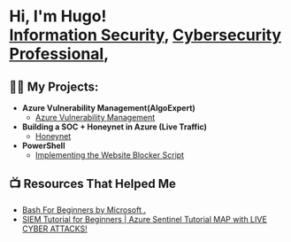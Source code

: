 <h1>Hi, I'm Hugo! <br/><a href="https://github.com/Hugoatlist444">Information Security</a>, <a href="https://www.linkedin.com/in/hugo-w-07b41a197/">Cybersecurity Professional</a>, 

<h2>👨‍💻 My Projects:</h2>

- <b>Azure Vulnerability Management(AlgoExpert)</b>
  - [Azure Vulnerability Management](https://github.com/Hugoatlist444/Open-Vas-Lab#lab-outline-azure-vulnerability-management)
- <b>Building a SOC + Honeynet in Azure (Live Traffic)</b>
  - [Honeynet](https://github.com/joshmadakor1/4chan-Image-Analysis-Middleware-C964) <b><i></b></i>
- <b>PowerShell</b>
  - [Implementing the Website Blocker Script](https://github.com/Hugoatlist444/Bash-website-blocker)
  


<h2>📺 Resources That Helped Me</h2>

- [Bash For Beginners by Microsoft . ](https://www.youtube.com/playlist?list=PLlrxD0HtieHh9ZhrnEbZKhzk0cetzuX7l)
- [SIEM Tutorial for Beginners | Azure Sentinel Tutorial MAP with LIVE CYBER ATTACKS!](https://www.youtube.com/watch?v=uHy3oM7NnoU)



<!--
**joshmadakor1/joshmadakor1** is a ✨ _special_ ✨ repository because its `README.md` (this file) appears on your GitHub profile.

Here are some ideas to get you started:

- 🔭 I’m currently working on ...
- 🌱 I’m currently learning ...
- 👯 I’m looking to collaborate on ...
- 🤔 I’m looking for help with ...
- 💬 Ask me about ...
- 📫 How to reach me: ...
- 😄 Pronouns: ...
- ⚡ Fun fact: ...
-->




<!--
**joshmadakor1/joshmadakor1** is a ✨ _special_ ✨ repository because its `README.md` (this file) appears on your GitHub profile.

Here are some ideas to get you started:

- 🔭 I’m currently working on ...
- 🌱 I’m currently learning ...

- 👯 I’m looking to collaborate on ...
- 🤔 I’m looking for help with ...
- 💬
-->
